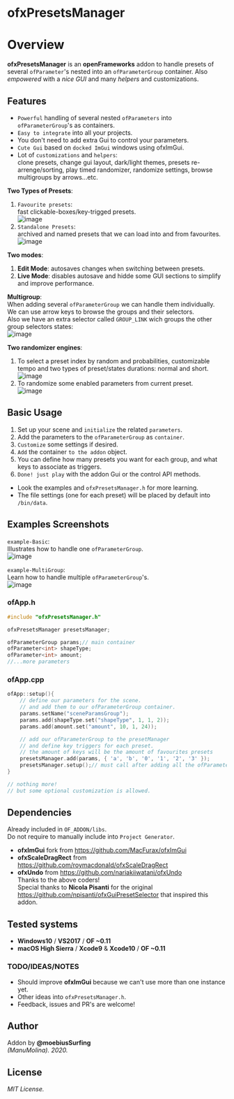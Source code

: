 ofxPresetsManager
=============================

# Overview
**ofxPresetsManager** is an **openFrameworks** addon to handle presets of several `ofParameter`'s nested into an `ofParameterGroup` container. Also *empowered* with a *nice GUI* and many *helpers* and customizations.

## Features
- `Powerful` handling of several nested `ofParameters` into `ofParameterGroup`'s as containers.
- `Easy to integrate` into all your projects.
- You don't need to add extra Gui to control your parameters.
- `Cute Gui` based on `docked ImGui` windows using ofxImGui.
- Lot of `customizations` and `helpers`:  
clone presets, change gui layout, dark/light themes, presets re-arrenge/sorting, play timed randomizer, randomize settings, browse multigroups by arrows...etc.  

**Two Types of Presets**:  
1. `Favourite presets`:  
fast clickable-boxes/key-trigged presets.  
![image](/readme_images/Capture_favourites.PNG?raw=true "image")  
2. `Standalone Presets`:  
archived and named presets that we can load into and from favourites.  
![image](/readme_images/Capture_standalone.PNG?raw=true "image")  

**Two modes**: 
1. **Edit Mode**: autosaves changes when switching between presets.  
2. **Live Mode**: disables autosave and hidde some GUI sections to simplify and improve performance.   

**Multigroup**:  
When adding several `ofParameterGroup` we can handle them individually.  
We can use arrow keys to browse the groups and their selectors.  
Also we have an extra selector called `GROUP_LINK` wich groups the other group selectors states:  
![image](/readme_images/Capture_multigroup.PNG?raw=true "image")  

**Two randomizer engines**: 
1. To select a preset index by random and probabilities, customizable tempo and two types of preset/states durations: normal and short.  
![image](/readme_images/Capture_randomizer1.PNG?raw=true "image")  
2. To randomize some enabled parameters from current preset.  
![image](/readme_images/Capture_randomizer2.PNG?raw=true "image")  

## Basic Usage
1. Set up your scene and `initialize` the related `parameters`.
2. Add the parameters to the `ofParameterGroup` as `container`.
3. `Customize` some settings if desired.
4. `Add` the container `to the addon` object. 
5. You can define how many presets you want for each group, and what keys to associate as triggers.
6. `Done! just play` with the addon Gui or the control API methods.  
- Look the examples and `ofxPresetsManager.h` for more learning.  
- The file settings (one for each preset) will be placed by default into `/bin/data`.

## Examples Screenshots
`example-Basic`:  
Illustrates how to handle one `ofParameterGroup`.  
![image](/readme_images/Capture-example-Basic.PNG?raw=true "image")  

`example-MultiGroup`:  
Learn how to handle multiple `ofParameterGroup`'s.  
![image](/readme_images/Capture-example-MultiGroup.PNG?raw=true "image")  

### ofApp.h
```.cpp
#include "ofxPresetsManager.h"

ofxPresetsManager presetsManager;

ofParameterGroup params;// main container
ofParameter<int> shapeType;
ofParameter<int> amount;
//...more parameters
```

### ofApp.cpp
```.cpp
ofApp::setup(){
	// define our parameters for the scene. 
	// and add them to our ofParameterGroup container. 
	params.setName("sceneParamsGroup");	
	params.add(shapeType.set("shapeType", 1, 1, 2));
	params.add(amount.set("amount", 10, 1, 24));

	// add our ofParameterGroup to the presetManager 
	// and define key triggers for each preset. 
	// the amount of keys will be the amount of favourites presets
	presetsManager.add(params, { 'a', 'b', '0', '1', '2', '3' });
	presetsManager.setup();// must call after adding all the ofParameterGroup(s)
}

// nothing more!
// but some optional customization is allowed.
```

## Dependencies
Already included in `OF_ADDON/libs`.  
Do not require to manually include into `Project Generator`.  
- **ofxImGui** fork from https://github.com/MacFurax/ofxImGui
- **ofxScaleDragRect** from https://github.com/roymacdonald/ofxScaleDragRect
- **ofxUndo** from https://github.com/nariakiiwatani/ofxUndo  
Thanks to the above coders!  
Special thanks to **Nicola Pisanti** for the original https://github.com/npisanti/ofxGuiPresetSelector that inspired this addon.

## Tested systems
- **Windows10** / **VS2017** / **OF ~0.11**
- **macOS High Sierra** / **Xcode9** & **Xcode10** / **OF ~0.11**

### TODO/IDEAS/NOTES
* Should improve **ofxImGui** because we can't use more than one instance yet.  
* Other ideas into `ofxPresetsManager.h`.   
* Feedback, issues and PR's are welcome!

## Author
Addon by **@moebiusSurfing**  
*(ManuMolina). 2020.*

## License
*MIT License.*